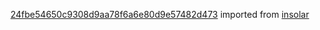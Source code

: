 [24fbe54650c9308d9aa78f6a6e80d9e57482d473](https://github.com/insolar/insolar/commit/24fbe54650c9308d9aa78f6a6e80d9e57482d473) imported from [insolar](https://github.com/insolar/insolar)
